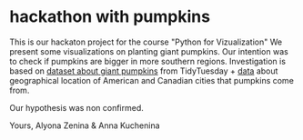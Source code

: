 # hackathon with pumpkins
This is our hackaton project for the course "Python for Vizualization"
We present some visualizations on planting giant pumpkins. Our intention was to check if pumpkins are bigger in more southern regions. 
Investigation is based on [dataset about giant pumpkins]([url](https://github.com/rfordatascience/tidytuesday/tree/master/data/2021/2021-10-19)) from TidyTuesday + [data]([url](http://download.geonames.org/export/dump/)) about geographical location of American and Canadian cities that pumpkins come from.

Our hypothesis was non confirmed.

Yours,
Alyona Zenina & Anna Kuchenina
